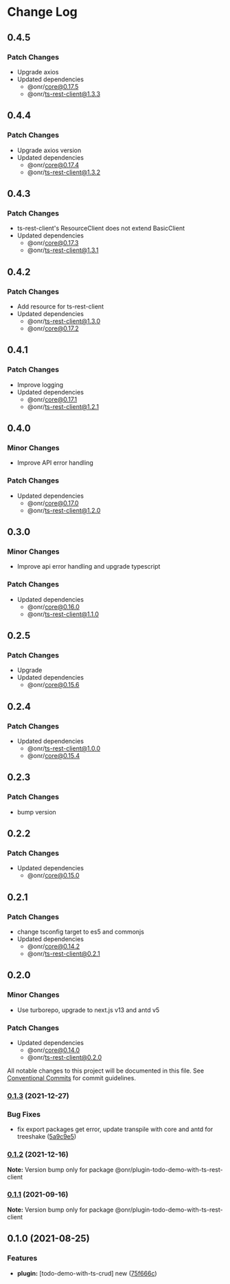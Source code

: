 # Change Log

## 0.4.5

### Patch Changes

- Upgrade axios
- Updated dependencies
  - @onr/core@0.17.5
  - @onr/ts-rest-client@1.3.3

## 0.4.4

### Patch Changes

- Upgrade axios version
- Updated dependencies
  - @onr/core@0.17.4
  - @onr/ts-rest-client@1.3.2

## 0.4.3

### Patch Changes

- ts-rest-client's ResourceClient does not extend BasicClient
- Updated dependencies
  - @onr/core@0.17.3
  - @onr/ts-rest-client@1.3.1

## 0.4.2

### Patch Changes

- Add resource for ts-rest-client
- Updated dependencies
  - @onr/ts-rest-client@1.3.0
  - @onr/core@0.17.2

## 0.4.1

### Patch Changes

- Improve logging
- Updated dependencies
  - @onr/core@0.17.1
  - @onr/ts-rest-client@1.2.1

## 0.4.0

### Minor Changes

- Improve API error handling

### Patch Changes

- Updated dependencies
  - @onr/core@0.17.0
  - @onr/ts-rest-client@1.2.0

## 0.3.0

### Minor Changes

- Improve api error handling and upgrade typescript

### Patch Changes

- Updated dependencies
  - @onr/core@0.16.0
  - @onr/ts-rest-client@1.1.0

## 0.2.5

### Patch Changes

- Upgrade
- Updated dependencies
  - @onr/core@0.15.6

## 0.2.4

### Patch Changes

- Updated dependencies
  - @onr/ts-rest-client@1.0.0
  - @onr/core@0.15.4

## 0.2.3

### Patch Changes

- bump version

## 0.2.2

### Patch Changes

- Updated dependencies
  - @onr/core@0.15.0

## 0.2.1

### Patch Changes

- change tsconfig target to es5 and commonjs
- Updated dependencies
  - @onr/core@0.14.2
  - @onr/ts-rest-client@0.2.1

## 0.2.0

### Minor Changes

- Use turborepo, upgrade to next.js v13 and antd v5

### Patch Changes

- Updated dependencies
  - @onr/core@0.14.0
  - @onr/ts-rest-client@0.2.0

All notable changes to this project will be documented in this file.
See [Conventional Commits](https://conventionalcommits.org) for commit guidelines.

### [0.1.3](https://github.com/OnrampLab/onr-react-ui/compare/@onr/plugin-todo-demo-with-ts-rest-client@0.1.2...@onr/plugin-todo-demo-with-ts-rest-client@0.1.3) (2021-12-27)

### Bug Fixes

- fix export packages get error, update transpile with core and antd for treeshake ([5a9c9e5](https://github.com/OnrampLab/onr-react-ui/commit/5a9c9e5d2bce31ab8d53c0cacac731d2623ca7d2))

### [0.1.2](https://github.com/OnrampLab/onr-react-ui/compare/@onr/plugin-todo-demo-with-ts-rest-client@0.1.1...@onr/plugin-todo-demo-with-ts-rest-client@0.1.2) (2021-12-16)

**Note:** Version bump only for package @onr/plugin-todo-demo-with-ts-rest-client

### [0.1.1](https://github.com/OnrampLab/onr-react-ui/compare/@onr/plugin-todo-demo-with-ts-rest-client@0.1.0...@onr/plugin-todo-demo-with-ts-rest-client@0.1.1) (2021-09-16)

**Note:** Version bump only for package @onr/plugin-todo-demo-with-ts-rest-client

## 0.1.0 (2021-08-25)

### Features

- **plugin:** [todo-demo-with-ts-crud] new ([75f666c](https://github.com/OnrampLab/onr-react-ui/commit/75f666cbe3ea1d52eb71239c218c1804c15af362))
